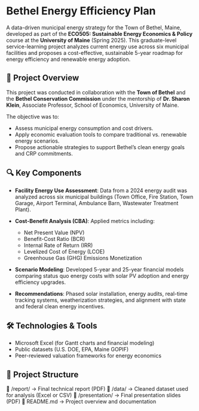 # Bethel Energy Efficiency Plan

A data-driven municipal energy strategy for the Town of Bethel, Maine, developed as part of the **ECO505: Sustainable Energy Economics & Policy** course at the **University of Maine** (Spring 2025). This graduate-level service-learning project analyzes current energy use across six municipal facilities and proposes a cost-effective, sustainable 5-year roadmap for energy efficiency and renewable energy adoption.

## 🧭 Project Overview

This project was conducted in collaboration with the **Town of Bethel** and the **Bethel Conservation Commission** under the mentorship of **Dr. Sharon Klein**, Associate Professor, School of Economics, University of Maine.

The objective was to:
- Assess municipal energy consumption and cost drivers.
- Apply economic evaluation tools to compare traditional vs. renewable energy scenarios.
- Propose actionable strategies to support Bethel’s clean energy goals and CRP commitments.

## 🔍 Key Components

- **Facility Energy Use Assessment**: Data from a 2024 energy audit was analyzed across six municipal buildings (Town Office, Fire Station, Town Garage, Airport Terminal, Ambulance Barn, Wastewater Treatment Plant).
  
- **Cost-Benefit Analysis (CBA)**: Applied metrics including:
  - Net Present Value (NPV)
  - Benefit-Cost Ratio (BCR)
  - Internal Rate of Return (IRR)
  - Levelized Cost of Energy (LCOE)
  - Greenhouse Gas (GHG) Emissions Monetization

- **Scenario Modeling**: Developed 5-year and 25-year financial models comparing status quo energy costs with solar PV adoption and energy efficiency upgrades.

- **Recommendations**: Phased solar installation, energy audits, real-time tracking systems, weatherization strategies, and alignment with state and federal clean energy incentives.

## 🛠️ Technologies & Tools

- Microsoft Excel (for Gantt charts and financial modeling)
- Public datasets (U.S. DOE, EPA, Maine GOPIF)
- Peer-reviewed valuation frameworks for energy economics

## 📁 Project Structure

📂 /report/            → Final technical report (PDF)
📂 /data/              → Cleaned dataset used for analysis (Excel or CSV)
📂 /presentation/      → Final presentation slides (PDF)
📄 README.md           → Project overview and documentation
